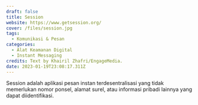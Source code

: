 ```yaml
---
draft: false
title: Session
website: https://www.getsession.org/
cover: /files/session.jpg
tags:
  - Komunikasi & Pesan
categories: 
  - Alat Keamanan Digital
  - Instant Messaging
credits: Text by Khairil Zhafri/EngageMedia.
date: 2023-01-19T23:08:17.311Z
---
```

Session adalah aplikasi pesan instan terdesentralisasi yang tidak memerlukan nomor ponsel, alamat surel, atau informasi pribadi lainnya yang dapat diidentifikasi.